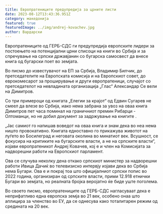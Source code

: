 ```yaml
---
title: Европратениците предупредија за црните листи
date: 2023-08-12T13:43:36.951Z
category: македонија
featured: true
featuredImage: ../img/andrej-kovachev.jpg
author: Вардарски
---
```

Европратениците од ГЕРБ-СДС ги предупредија европските лидери за постоењето на потенцијални црни списоци на книги во Србија и за спречување на српски државјанин со бугарска самосвест да внесе книга од бугарски поет во земјата.

Во писмо до известувачот на ЕП за Србија, Владимир Билчик, до претседателите на Европската комисија и на Европскиот совет, до еврокомесарот за проширување и други европратеници, случајот со претседателот на невладината организација „Глас“ Александар Се вели на Димитров.

Со три примероци од книгата „Елегии за крајот“ од Едвин Сугарев не смеел да влезе во Србија, иако нема забрана за увоз на оваа книга Димитров пет часа поминал на граничниот премин Рибарци - Олтоманци, но не добил документ за задржување на книгите .

„Јас самиот го напишав воведот на оваа книга и знам дека во неа нема ништо провокативно. Книгата едноставно го прикажува животот на луѓето во Босилеград и неговата околина во минатиот век. Всушност, се фокусира на критиките на бугарските власти, а не на српските власти“, изјави европратеникот Андреј Ковачев, кој е и член на Комисијата за надворешни работи на Европскиот парламент.

Ова се случува неколку дена откако српскиот министер за надворешни работи Ивица Дачиќ во телевизиско интервју изјави дека во Србија нема Бугари. Ова е и покрај тоа што официјалниот српски попис во 2022 година, организиран од српските власти, прими 12.918 етнички Бугари во земјата, но реалната бројка веројатно ќе биде уште поголема.

Во своето писмо, европратениците од ГЕРБ-СДС нагласуваат дека е неприфатливо една европска земја во 21 век, особено онаа што аплицира за членство во ЕУ, да се однесува како тоталитарен режим од средината на 20 век.